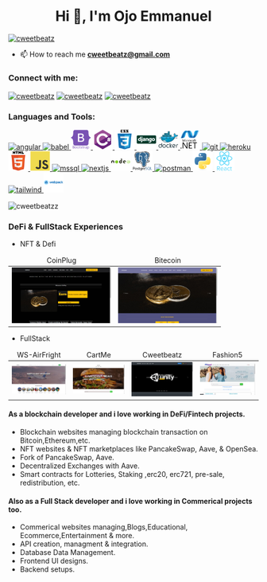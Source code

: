 <h1 align="center">Hi 👋, I'm Ojo Emmanuel</h1>
<p align="left"> <a href="https://twitter.com/cweetbeatz" target="blank"><img src="https://img.shields.io/twitter/follow/cweetbeatz?logo=twitter&style=for-the-badge" alt="cweetbeatz" /></a> </p>

- 📫 How to reach me **cweetbeatz@gmail.com**

<h3 align="left">Connect with me:</h3>
<p align="left">
<a href="https://twitter.com/cweetbeatz" target="blank"><img align="center" src="https://raw.githubusercontent.com/rahuldkjain/github-profile-readme-generator/master/src/images/icons/Social/twitter.svg" alt="cweetbeatz" height="30" width="40" /></a>
<a href="https://linkedin.com/in/cweetbeatz" target="blank"><img align="center" src="https://raw.githubusercontent.com/rahuldkjain/github-profile-readme-generator/master/src/images/icons/Social/linked-in-alt.svg" alt="cweetbeatz" height="30" width="40" /></a>
<a href="https://instagram.com/cweetbeatz" target="blank"><img align="center" src="https://raw.githubusercontent.com/rahuldkjain/github-profile-readme-generator/master/src/images/icons/Social/instagram.svg" alt="cweetbeatz" height="30" width="40" /></a>
</p>

<h3 align="left">Languages and Tools:</h3>
<p align="left"> <a href="https://angular.io" target="_blank" rel="noreferrer"> <img src="https://angular.io/assets/images/logos/angular/angular.svg" alt="angular" width="40" height="40"/> </a> <a href="https://babeljs.io/" target="_blank" rel="noreferrer"> <img src="https://www.vectorlogo.zone/logos/babeljs/babeljs-icon.svg" alt="babel" width="40" height="40"/> </a> <a href="https://getbootstrap.com" target="_blank" rel="noreferrer"> <img src="https://raw.githubusercontent.com/devicons/devicon/master/icons/bootstrap/bootstrap-plain-wordmark.svg" alt="bootstrap" width="40" height="40"/> </a> <a href="https://www.w3schools.com/cs/" target="_blank" rel="noreferrer"> <img src="https://raw.githubusercontent.com/devicons/devicon/master/icons/csharp/csharp-original.svg" alt="csharp" width="40" height="40"/> </a> <a href="https://www.w3schools.com/css/" target="_blank" rel="noreferrer"> <img src="https://raw.githubusercontent.com/devicons/devicon/master/icons/css3/css3-original-wordmark.svg" alt="css3" width="40" height="40"/> </a> <a href="https://www.djangoproject.com/" target="_blank" rel="noreferrer"> <img src="https://raw.githubusercontent.com/devicons/devicon/master/icons/django/django-original.svg" alt="django" width="40" height="40"/> </a> <a href="https://www.docker.com/" target="_blank" rel="noreferrer"> <img src="https://raw.githubusercontent.com/devicons/devicon/master/icons/docker/docker-original-wordmark.svg" alt="docker" width="40" height="40"/> </a> <a href="https://dotnet.microsoft.com/" target="_blank" rel="noreferrer"> <img src="https://raw.githubusercontent.com/devicons/devicon/master/icons/dot-net/dot-net-original-wordmark.svg" alt="dotnet" width="40" height="40"/> </a> <a href="https://git-scm.com/" target="_blank" rel="noreferrer"> <img src="https://www.vectorlogo.zone/logos/git-scm/git-scm-icon.svg" alt="git" width="40" height="40"/> </a> <a href="https://heroku.com" target="_blank" rel="noreferrer"> <img src="https://www.vectorlogo.zone/logos/heroku/heroku-icon.svg" alt="heroku" width="40" height="40"/> </a> <a href="https://www.w3.org/html/" target="_blank" rel="noreferrer"> <img src="https://raw.githubusercontent.com/devicons/devicon/master/icons/html5/html5-original-wordmark.svg" alt="html5" width="40" height="40"/> </a> <a href="https://developer.mozilla.org/en-US/docs/Web/JavaScript" target="_blank" rel="noreferrer"> <img src="https://raw.githubusercontent.com/devicons/devicon/master/icons/javascript/javascript-original.svg" alt="javascript" width="40" height="40"/> </a> <a href="https://www.microsoft.com/en-us/sql-server" target="_blank" rel="noreferrer"> <img src="https://www.svgrepo.com/show/303229/microsoft-sql-server-logo.svg" alt="mssql" width="40" height="40"/> </a> <a href="https://nextjs.org/" target="_blank" rel="noreferrer"> <img src="https://cdn.worldvectorlogo.com/logos/nextjs-2.svg" alt="nextjs" width="40" height="40"/> </a> <a href="https://nodejs.org" target="_blank" rel="noreferrer"> <img src="https://raw.githubusercontent.com/devicons/devicon/master/icons/nodejs/nodejs-original-wordmark.svg" alt="nodejs" width="40" height="40"/> </a> <a href="https://www.postgresql.org" target="_blank" rel="noreferrer"> <img src="https://raw.githubusercontent.com/devicons/devicon/master/icons/postgresql/postgresql-original-wordmark.svg" alt="postgresql" width="40" height="40"/> </a> <a href="https://postman.com" target="_blank" rel="noreferrer"> <img src="https://www.vectorlogo.zone/logos/getpostman/getpostman-icon.svg" alt="postman" width="40" height="40"/> </a> <a href="https://www.python.org" target="_blank" rel="noreferrer"> <img src="https://raw.githubusercontent.com/devicons/devicon/master/icons/python/python-original.svg" alt="python" width="40" height="40"/> </a> <a href="https://reactjs.org/" target="_blank" rel="noreferrer"> <img src="https://raw.githubusercontent.com/devicons/devicon/master/icons/react/react-original-wordmark.svg" alt="react" width="40" height="40"/> </a> <a href="https://tailwindcss.com/" target="_blank" rel="noreferrer"> <img src="https://www.vectorlogo.zone/logos/tailwindcss/tailwindcss-icon.svg" alt="tailwind" width="40" height="40"/> </a> <a href="https://webpack.js.org" target="_blank" rel="noreferrer"> <img src="https://raw.githubusercontent.com/devicons/devicon/d00d0969292a6569d45b06d3f350f463a0107b0d/icons/webpack/webpack-original-wordmark.svg" alt="webpack" width="40" height="40"/> </a> </p>

<p><img align="center" src="https://github-readme-stats.vercel.app/api/top-langs?username=cweetbeatzz&show_icons=true&locale=en&layout=compact" alt="cweetbeatzz" /></p>

### DeFi & FullStack Experiences

- NFT & Defi
<table>
    <thead align="center">
        <tr>
            <td>CoinPlug</td>
            <td>Bitecoin</td>           
        </tr>
    </thead>
    <tr>
        <td>
            <a href="https://coinplug.netlify.com//">
                <img src="https://github.com/Cweetbeatzz/Cweetbeatzz/blob/main/Screenshot%20(517).png" width="200">
            </a>
        </td>
        <td>
            <a href="https://bitecoinn.netlify.com//">
                <img src="https://github.com/Cweetbeatzz/Cweetbeatzz/blob/main/Screenshot%20(510).png" width="200">
            </a>
        </td> 
    </tr>
</table>

- FullStack
<table>
<thead align="center">
        <tr>
            <td>WS-AirFright</td>
            <td>CartMe</td>
            <td>Cweetbeatz</td>
            <td>Fashion5</td>  
        </tr>
    </thead>
    <tr>
        <td>
            <a href="https://ws-airfright.netlify.app/">
                <img src="https://github.com/Cweetbeatzz/Cweetbeatzz/blob/main/Screenshot%20(532).png" width="200">
            </a>
        </td>          
        <td>
            <a href="https://cart-me.netlify.app/">
                <img src="https://github.com/Cweetbeatzz/Cweetbeatzz/blob/main/Screenshot%20(539).png" width="200">
            </a>
        </td>   
        <td>
            <a href="https://cweetbeatz.netlify.app/">
                <img src="https://github.com/Cweetbeatzz/Cweetbeatzz/blob/main/Screenshot%20(542).png" width="200">
            </a>
        </td> 
           <td>
            <a href="https://fashion5.netlify.app/">
                <img src="https://github.com/Cweetbeatzz/Cweetbeatzz/blob/main/Screenshot%20(523).png" width="200">
            </a>
        </td> 
    </tr>  
</table>

#### As a blockchain developer and i love working in DeFi/Fintech projects.

- Blockchain websites managing blockchain transaction on Bitcoin,Ethereum,etc.
- NFT websites & NFT marketplaces like PancakeSwap, Aave, & OpenSea.
- Fork of PancakeSwap, Aave.
- Decentralized Exchanges with Aave.
- Smart contracts for Lotteries, Staking ,erc20, erc721, pre-sale, redistribution, etc.

#### Also as a Full Stack developer and i love working in Commerical projects too.

- Commerical websites managing,Blogs,Educational, Ecommerce,Entertainment & more.
- API creation, managment & integration.
- Database Data Management.
- Frontend UI designs.
- Backend setups.
